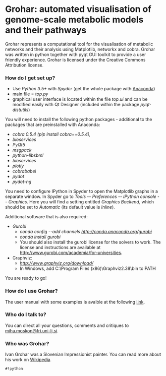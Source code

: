 # Grohar: automated visualisation of genome-scale metabolic models and their pathways #

Grohar represents a computational tool for the visualisation of metabolic networks and their analysis using Matplotlib, networkx and cobra. Grohar was written in python together with pyqt GUI toolkit to provide a user friendly experience.  Grohar is licensed under the Creative Commons Attribution license.


### How do I get set up? ###

* Use *Python 3.5+* with *Spyder* (get the whole package with [Anaconda](https://docs.continuum.io/anaconda/install/))
* main file = *top.py*
* graphical user interface is located within the file *top.ui* and can be modified easily with Qt Designer (included within the package *pyqt-distutils*)

You will need to install the following python packages - additional to the packages that are preinstalled with Anaconda:

- *cobra 0.5.4 (pip install cobra==0.5.4),*
- *bioservices*
- *PyQt5*
- *msgpack*
- *python-libsbml*
- *bioservices*
- *plotly*
- *cobrababel*
- *pydot*
- *pydot-ng*

You need to configure IPython in Spyder to open the Matplotlib graphs in a separate window. In Spyder go to *Tools* -- *Preferences* -- *IPython console* -- *Graphics*. Here you will find a setting entitled *Graphics Backend*, which should be set to *Automatic* (its default value is *Inline*).

Additional software that is also required:

- *Gurobi*
    - *conda config --add channels http://conda.anaconda.org/gurobi*
    - *conda install gurobi*
    - You should also install the gurobi license for the solvers to work. The license and instructions are available at http://www.gurobi.com/academia/for-universities.
- Graphviz: 
    - *http://www.graphviz.org/download/* 
    - In Windows, add C:\Program Files (x86)\Graphviz2.38\bin to PATH


You are ready to go!

### How do I use Grohar? ###

The user manual with some examples is avaible at the following [link](grohar_manual.pdf).

### Who do I talk to? ###

You can direct all your questions, comments and critiques to [miha.moskon@fri.uni-lj.si](mailto:miha.moskon@fri.uni-lj.si).

### Who was Grohar? ###

Ivan Grohar was a Slovenian Impressionist painter. You can read more about his work on [Wikipedia](https://en.wikipedia.org/wiki/Ivan_Grohar).

```
#!python


```